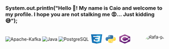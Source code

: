 ### System.out.println("Hello 👋! My name is Caio and welcome to my profile. I hope you are not stalking me 😡... Just kidding 😅");

<div style="display: inline_block"><br>
  <img align="center" alt="Apache-Kafka" height="30" width="40" src="https://cdn.jsdelivr.net/gh/devicons/devicon/icons/apachekafka/apachekafka-original-wordmark.svg">
  <img align="center" alt="Java" height="30" width="40" src="https://cdn.jsdelivr.net/gh/devicons/devicon/icons/java/java-original-wordmark.svg">
  <img align="center" alt="PostgreSQL" height="30" width="40" src="https://cdn.jsdelivr.net/gh/devicons/devicon/icons/postgresql/postgresql-original-wordmark.svg">
  <img align="center" alt="Rafa-CSS" height="30" width="40" src="https://raw.githubusercontent.com/devicons/devicon/master/icons/css3/css3-original.svg">
  <img align="center" alt="Rafa-Python" height="30" width="40" src="https://raw.githubusercontent.com/devicons/devicon/master/icons/python/python-original.svg">
  <img align="center" alt="Rafa-Csharp" height="30" width="40" src="https://raw.githubusercontent.com/devicons/devicon/master/icons/csharp/csharp-original.svg">
  <img align="right" alt="Rafa-pic" height="150" style="border-radius:50px;" src="https://media.discordapp.net/attachments/639956127056134178/890373478988013628/Publicacoes_Instagram_1_1.png?width=676&height=676">
</div>
